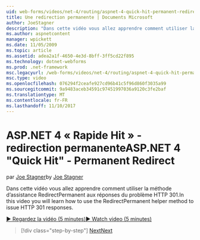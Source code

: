 ```yaml
---
uid: web-forms/videos/net-4/routing/aspnet-4-quick-hit-permanent-redirect
title: Une redirection permanente | Documents Microsoft
author: JoeStagner
description: "Dans cette vidéo vous allez apprendre comment utiliser la méthode d’assistance RedirectPermanent aux réponses du problème HTTP 301."
ms.author: aspnetcontent
manager: wpickett
ms.date: 11/05/2009
ms.topic: article
ms.assetid: adea2a1f-4650-4e3d-8bff-3ff5cd22f895
ms.technology: dotnet-webforms
ms.prod: .net-framework
msc.legacyurl: /web-forms/videos/net-4/routing/aspnet-4-quick-hit-permanent-redirect
msc.type: video
ms.openlocfilehash: 076294f2ceafe927cd96b41c5f96d860f3035a99
ms.sourcegitcommit: 9a9483aceb34591c97451997036a9120c3fe2baf
ms.translationtype: MT
ms.contentlocale: fr-FR
ms.lasthandoff: 11/10/2017
---
```

<a name="aspnet-4-quick-hit---permanent-redirect"></a><span data-ttu-id="68caf-103">ASP.NET 4 « Rapide Hit » - redirection permanente</span><span class="sxs-lookup"><span data-stu-id="68caf-103">ASP.NET 4 "Quick Hit" - Permanent Redirect</span></span>
====================
<span data-ttu-id="68caf-104">par [Joe Stagner](https://github.com/JoeStagner)</span><span class="sxs-lookup"><span data-stu-id="68caf-104">by [Joe Stagner](https://github.com/JoeStagner)</span></span>

<span data-ttu-id="68caf-105">Dans cette vidéo vous allez apprendre comment utiliser la méthode d’assistance RedirectPermanent aux réponses du problème HTTP 301.</span><span class="sxs-lookup"><span data-stu-id="68caf-105">In this video you will learn how to use the RedirectPermanent helper method to issue HTTP 301 responses.</span></span> 

[<span data-ttu-id="68caf-106">&#9654; Regardez la vidéo (5 minutes)</span><span class="sxs-lookup"><span data-stu-id="68caf-106">&#9654; Watch video (5 minutes)</span></span>](https://channel9.msdn.com/Blogs/ASP-NET-Site-Videos/aspnet-4-quick-hit-permanent-redirect)

>[!div class="step-by-step"]
[<span data-ttu-id="68caf-107">Next</span><span class="sxs-lookup"><span data-stu-id="68caf-107">Next</span></span>](aspnet-4-quick-hit-imperative-webforms-routing.md)
